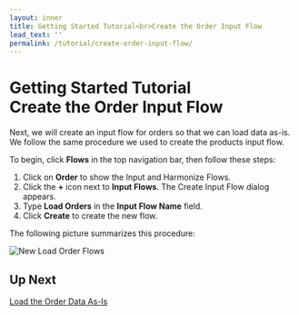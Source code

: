 ```yaml
---
layout: inner
title: Getting Started Tutorial<br>Create the Order Input Flow
lead_text: ''
permalink: /tutorial/create-order-input-flow/
---
```


# Getting Started Tutorial<br>Create the Order Input Flow

Next, we will create an input flow for orders so that we can load data as-is. We follow the same procedure we used to create the products input flow.

To begin, click **Flows** in the top navigation bar, then follow these steps:

1. Click on **Order** to show the Input and Harmonize Flows.
1. Click the **+** icon next to **Input Flows**. The Create Input Flow dialog appears.
1. Type **Load Orders** in the **Input Flow Name** field.
1. Click **Create** to create the new flow.

The following picture summarizes this procedure:

![New Load Order Flows]({{site.baseurl}}/images/3x/create-order-input-flow/create-load-order-flow.png)

## Up Next

[Load the Order Data As-Is](../load-orders-as-is/)

